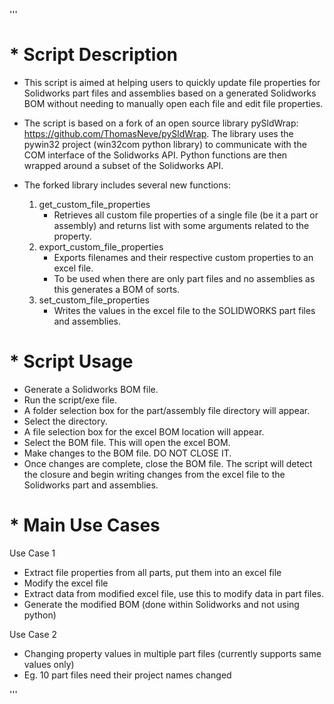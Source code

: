 '''
# * Script Description
* This script is aimed at helping users to quickly update file properties for Solidworks part files and assemblies based on a generated Solidworks BOM without needing to manually open each file and edit file properties.

* The script is based on a fork of an open source library pySldWrap: https://github.com/ThomasNeve/pySldWrap. The library uses the pywin32 project (win32com python library) to communicate with the COM interface of the Solidworks API. Python functions are then wrapped around a subset of the Solidworks API.

* The forked library includes several new functions:
    1. get_custom_file_properties
        * Retrieves all custom file properties of a single file (be it a part or assembly) and returns list with some arguments related to the property. 
    2. export_custom_file_properties
        * Exports filenames and their respective custom properties to an excel file.
        * To be used when there are only part files and no assemblies as this generates a BOM of sorts.
    3. set_custom_file_properties 
        * Writes the values in the excel file to the SOLIDWORKS part files and assemblies.

# * Script Usage
* Generate a Solidworks BOM file.
* Run the script/exe file.
* A folder selection box for the part/assembly file directory will appear.
* Select the directory.
* A file selection box for the excel BOM location will appear.
* Select the BOM file. This will open the excel BOM.
* Make changes to the BOM file. DO NOT CLOSE IT.
* Once changes are complete, close the BOM file. The script will detect the closure and begin writing changes from the excel file to the Solidworks part and assemblies.


# * Main Use Cases
Use Case 1
* Extract file properties from all parts, put them into an excel file
* Modify the excel file
* Extract data from modified excel file, use this to modify data in part files.
* Generate the modified BOM (done within Solidworks and not using python)

Use Case 2
* Changing property values in multiple part files (currently supports same values only)
* Eg. 10 part files need their project names changed

'''